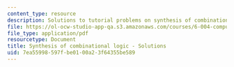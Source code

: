 ```yaml
---
content_type: resource
description: Solutions to tutorial problems on synthesis of combinational logic.
file: https://ol-ocw-studio-app-qa.s3.amazonaws.com/courses/6-004-computation-structures-spring-2009/7ea55998597fbe0100a23f64355be589_MIT6_004s09_tutor05_sol.pdf
file_type: application/pdf
resourcetype: Document
title: Synthesis of combinational logic - Solutions
uid: 7ea55998-597f-be01-00a2-3f64355be589
---
```

